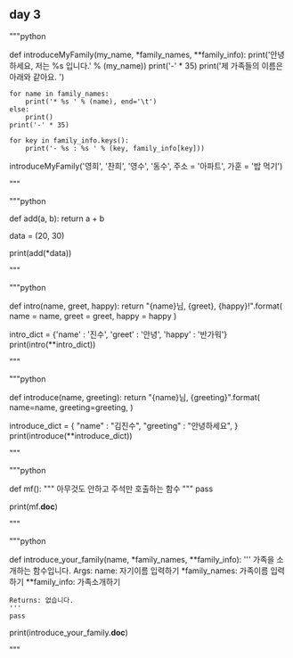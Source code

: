 ## day 3

"""python

def introduceMyFamily(my_name, *family_names, **family_info):
    print('안녕하세요, 저는 %s 입니다.' % (my_name))
    print('-' * 35)
    print('제 가족들의 이름은 아래와 같아요. ')

    for name in family_names:
        print('* %s ' % (name), end='\t')
    else:
        print()
    print('-' * 35)

    for key in family_info.keys():
        print('- %s : %s ' % (key, family_info[key]))

introduceMyFamily('영희', '찬희', '영수', '동수', 주소 = '아파트', 가훈 = '밥 먹기')

"""

"""python

def add(a, b):
    return a + b

data = (20, 30)

print(add(*data))

"""

"""python 

def intro(name, greet, happy):
    return "{name}님, {greet}, {happy}!".format(
             name = name,
             greet = greet,
             happy = happy
              )

intro_dict = {'name' : '진수', 'greet' : '안녕', 'happy' : '반가워'}
print(intro(**intro_dict))

"""

"""python

def introduce(name, greeting):
    return "{name}님, {greeting}".format(
        name=name,
        greeting=greeting,
    )

introduce_dict = {
    "name" : "김진수",
    "greeting" : "안녕하세요",
}
print(introduce(**introduce_dict))

"""

"""python 

def mf():
    """
    아무것도 안하고 주석만 호출하는 함수
      """
    pass

print(mf.__doc__)

"""

"""python

def introduce_your_family(name, *family_names, **family_info):
    '''
    가족을 소개하는 함수입니다.
    Args:
        name: 자기이름 입력하기
        *family_names: 가족이름 입력하기
        **family_info: 가족소개하기

    Returns: 없습니다.
    '''
    pass

print(introduce_your_family.__doc__)

"""

